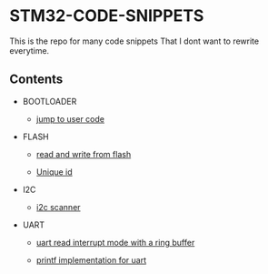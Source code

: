 # STM32-CODE-SNIPPETS

This is the repo for many code snippets That I dont want to rewrite everytime.


## Contents

* BOOTLOADER

	* [jump to user code](Bootloaders/Jump-to-user-code.md)
	
* FLASH
	
	* [read and write from flash](FLASH/user-code-read-and-write-flash.md )
	
	* [Unique id](FLASH/unique-id.md)

* I2C

	* [i2c scanner](I2C/i2c_scanner.md)

* UART
	
	* [uart read interrupt mode with a ring buffer](UART/uart-receive-inturrupt-circular-buffer.md)
	
	* [printf implementation for uart](UART/printf-implement.md)
	
	






